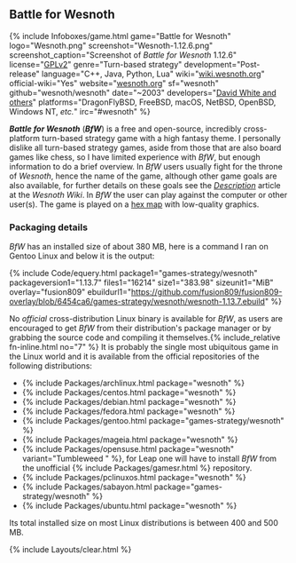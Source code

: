 ## Battle for Wesnoth
{% include Infoboxes/game.html game="Battle for Wesnoth" logo="Wesnoth.png" screenshot="Wesnoth-1.12.6.png" screenshot_caption="Screenshot of <i>Battle for Wesnoth</i> 1.12.6" license="<a href='https://github.com/wesnoth/wesnoth/blob/master/COPYING' link='_blank'>GPLv2</a>" genre="Turn-based strategy" development="Post-release" language="C++, Java, Python, Lua" wiki="<a href='https://wiki.wesnoth.org' link='_blank'>wiki.wesnoth.org</a>" official-wiki="Yes" website="<a href='http://wesnoth.org/'
 link='_blank'>wesnoth.org</a>" sf="wesnoth" github="wesnoth/wesnoth" date="~2003" developers="<a href='https://wiki.wesnoth.org/Credits' link='_blank'>David White and others</a>" platforms="DragonFlyBSD, FreeBSD, macOS, NetBSD, OpenBSD, Windows NT, <i>etc.</i>" irc="#wesnoth" %}

***Battle for Wesnoth*** (***BfW***) is a free and open-source, incredibly cross-platform turn-based strategy game with a high fantasy theme. I personally dislike all turn-based strategy games, aside from those that are also board games like chess, so I have limited experience with *BfW*, but enough information to do a brief overview. In *BfW* users usually fight for the throne of *Wesnoth*, hence the name of the game, although other game goals are also available, for further details on these goals see the [*Description*](https://wiki.wesnoth.org/Description) article at the *Wesnoth Wiki*. In *BfW* the user can play against the computer or other user(s). The game is played on a [hex map](https://en.wikipedia.org/wiki/Hex_map) with low-quality graphics.

### Packaging details
*BfW* has an installed size of about 380 MB, here is a command I ran on Gentoo Linux and below it is the output:

{% include Code/equery.html package1="games-strategy/wesnoth" packageversion1="1.13.7" files1="16214" size1="383.98" sizeunit1="MiB" overlay="fusion809" ebuildurl1="https://github.com/fusion809/fusion809-overlay/blob/6454ca6/games-strategy/wesnoth/wesnoth-1.13.7.ebuild" %}

No *official* cross-distribution Linux binary is available for *BfW*, as users are encouraged to get *BfW* from their distribution's package manager or by grabbing the source code and compiling it themselves.{% include_relative fn-inline.html no="7" %} It is probably the single most ubiquitous game in the Linux world and it is available from the official repositories of the following distributions:

* {% include Packages/archlinux.html package="wesnoth" %}
* {% include Packages/centos.html package="wesnoth" %}
* {% include Packages/debian.html package="wesnoth" %}
* {% include Packages/fedora.html package="wesnoth" %}
* {% include Packages/gentoo.html package="games-strategy/wesnoth" %}
* {% include Packages/mageia.html package="wesnoth" %}
* {% include Packages/opensuse.html package="wesnoth" variant="Tumbleweed " %}, for Leap one will have to install *BfW* from the unofficial {% include Packages/gamesr.html %} repository.
* {% include Packages/pclinuxos.html package="wesnoth" %}
* {% include Packages/sabayon.html package="games-strategy/wesnoth" %}
* {% include Packages/ubuntu.html package="wesnoth" %}

Its total installed size on most Linux distributions is between 400 and 500 MB. 

{% include Layouts/clear.html %}
